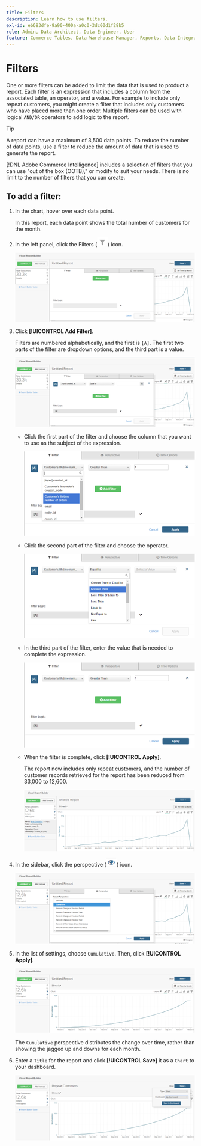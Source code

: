 ```yaml
---
title: Filters
description: Learn how to use filters.
exl-id: eb683dfe-9a90-400a-a0c0-3dc00d1f28b5
role: Admin, Data Architect, Data Engineer, User
feature: Commerce Tables, Data Warehouse Manager, Reports, Data Integration
---
```

# Filters

One or more filters can be added to limit the data that is used to product a report. Each filter is an expression that includes a column from the associated table, an operator, and a value. For example to include only repeat customers, you might create a filter that includes only customers who have placed more than one order. Multiple filters can be used with logical `AND/OR` operators to add logic to the report.

>[!TIP]
>
>A report can have a maximum of 3,500 data points. To reduce the number of data points, use a filter to reduce the amount of data that is used to generate the report.

[!DNL Adobe Commerce Intelligence] includes a selection of filters that you can use "out of the box (OOTB)," or modify to suit your needs. There is no limit to the number of filters that you can create.

## To add a filter:

1. In the chart, hover over each data point.

   In this report, each data point shows the total number of customers for the month.

1. In the left panel, click the Filters (![](../../assets/magento-bi-btn-filter.png)) icon.

    ![Add Filter](../../assets/magento-bi-report-builder-filter-add.png)

1. Click **[!UICONTROL Add Filter]**.

    Filters are numbered alphabetically, and the first is `[A]`. The first two parts of the filter are dropdown options, and the third part is a value.

      ![](../../assets/magento-bi-report-builder-filter-add-a.png)

    * Click the first part of the filter and choose the column that you want to use as the subject of the expression.

        ![Choose First Part of Filter](../../assets/magento-bi-report-builder-filter-part1.png)

    * Click the second part of the filter and choose the operator.

        ![Choose the operator](../../assets/magento-bi-report-builder-filter-part2.png)

    * In the third part of the filter, enter the value that is needed to complete the expression.

        ![Enter the value](../../assets/magento-bi-report-builder-filter-part3.png)

    * When the filter is complete, click **[!UICONTROL Apply]**.

        The report now includes only repeat customers, and the number of customer records retrieved for the report has been reduced from 33,000 to 12,600.

        ![Filtered Report](../../assets/magento-bi-report-builder-filter-report.png)<!--{: .zoom}-->

1. In the sidebar, click the perspective (![Eye icon](../../assets/magento-bi-btn-perspective.png)) icon.

    ![Perspective](../../assets/magento-bi-report-builder-filter-perspective.png)<!--{: .zoom}-->

1. In the list of settings, choose `Cumulative`. Then, click **[!UICONTROL Apply]**.

    ![Cumulative Perspective](../../assets/magento-bi-report-builder-filter-perspective-cumulative.png)

    The `Cumulative` perspective distributes the change over time, rather than showing the jagged up and downs for each month.

1. Enter a `Title` for the report and click **[!UICONTROL Save]** it as a `Chart` to your dashboard.

    ![Save to Dashboard](../../assets/magento-bi-report-builder-filter-perspective-cumulative-save.png)
